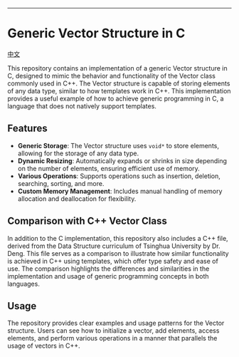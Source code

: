 
---

# Generic Vector Structure in C

[中文](README-zh.md)

This repository contains an implementation of a generic Vector structure in C, designed to mimic the behavior and functionality of the Vector class commonly used in C++. The Vector structure is capable of storing elements of any data type, similar to how templates work in C++. This implementation provides a useful example of how to achieve generic programming in C, a language that does not natively support templates.

## Features

- **Generic Storage**: The Vector structure uses `void*` to store elements, allowing for the storage of any data type.
- **Dynamic Resizing**: Automatically expands or shrinks in size depending on the number of elements, ensuring efficient use of memory.
- **Various Operations**: Supports operations such as insertion, deletion, searching, sorting, and more.
- **Custom Memory Management**: Includes manual handling of memory allocation and deallocation for flexibility.

## Comparison with C++ Vector Class

In addition to the C implementation, this repository also includes a C++ file, derived from the Data Structure curriculum of Tsinghua University by Dr. Deng. This file serves as a comparison to illustrate how similar functionality is achieved in C++ using templates, which offer type safety and ease of use. The comparison highlights the differences and similarities in the implementation and usage of generic programming concepts in both languages.

## Usage

The repository provides clear examples and usage patterns for the Vector structure. Users can see how to initialize a vector, add elements, access elements, and perform various operations in a manner that parallels the usage of vectors in C++.
